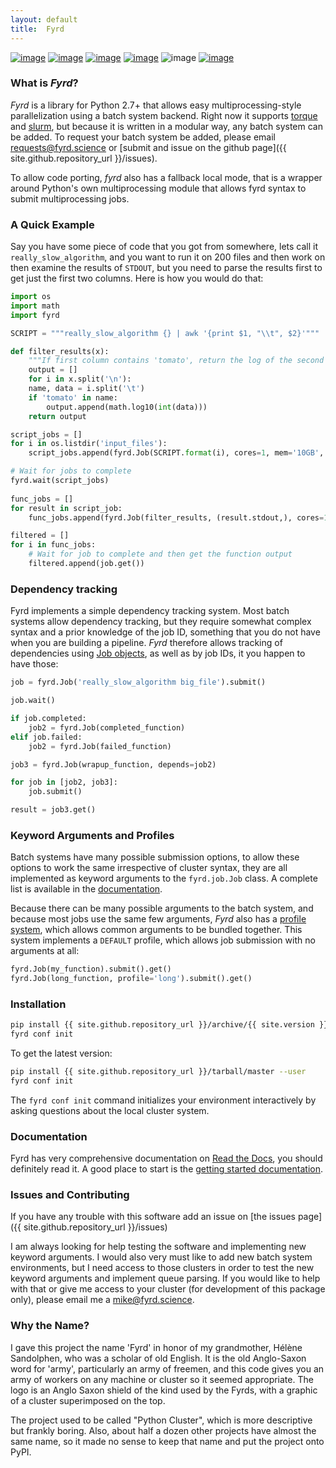 ```yaml
---
layout: default
title:  Fyrd
---
```

[![image](https://readthedocs.org/projects/fyrd/badge/?version=latest)](https://fyrd.readthedocs.io/)
[![image](https://badge.buildkite.com/b6659b460caf5205919916c4e9d212c4e04d4301fa55a51180.svg?branch=master)](https://buildkite.com/mikedacre/fyrd-cluster-tests)
[![image](https://travis-ci.org/MikeDacre/fyrd.svg?branch=master)](https://travis-ci.org/MikeDacre/python-cluster)
[![image](https://api.codacy.com/project/badge/Grade/c163cff81a1941a18b2c5455901695a3)](https://www.codacy.com/app/mike-dacre/fyrd?utm_source=github.com&amp;utm_medium=referral&amp;utm_content=MikeDacre/fyrd&amp;utm_campaign=Badge_Grade)
![image](https://img.shields.io/badge/python%20versions-2.7%203.4%203.5%203.6-brightgreen.svg)
[![image](https://requires.io/github/MikeDacre/fyrd/requirements.svg?branch=master)](https://requires.io/github/MikeDacre/fyrd/requirements/?branch=master%0A%20%20:alt:%20Requirements%20Status)

### What is *Fyrd*?

*Fyrd* is a library for Python 2.7+ that allows easy multiprocessing-style parallelization using a batch system backend. Right now it supports [torque](http://www.adaptivecomputing.com/products/open-source/torque/) and [slurm](https://slurm.schedmd.com/), but because it is written in a modular way, any batch system can be added. To request your batch system be added, please email requests@fyrd.science or [submit and issue on the github page]({{ site.github.repository_url }}/issues).

To allow code porting, *fyrd* also has a fallback local mode, that is a wrapper around Python's own multiprocessing module that allows fyrd syntax to submit multiprocessing jobs.

### A Quick Example

Say you have some piece of code that you got from somewhere, lets call it `really_slow_algorithm`, and you want to run it on 200 files and then work on then examine the results of `STDOUT`, but you need to parse the results first to get just the first two columns. Here is how you would do that:

```python
import os
import math
import fyrd

SCRIPT = """really_slow_algorithm {} | awk '{print $1, "\\t", $2}'"""

def filter_results(x):
    """If first column contains 'tomato', return the log of the second column."""
    output = []
    for i in x.split('\n'):
	name, data = i.split('\t')
	if 'tomato' in name:
	    output.append(math.log10(int(data)))
    return output

script_jobs = []
for i in os.listdir('input_files'):
    script_jobs.append(fyrd.Job(SCRIPT.format(i), cores=1, mem='10GB', time='48:00:00').submit())

# Wait for jobs to complete
fyrd.wait(script_jobs)
    
func_jobs = []
for result in script_job:
    func_jobs.append(fyrd.Job(filter_results, (result.stdout,), cores=1, mem='500MB', time='00:20:00').submit())

filtered = []
for i in func_jobs:
    # Wait for job to complete and then get the function output
    filtered.append(job.get())
```

### Dependency tracking

Fyrd implements a simple dependency tracking system. Most batch systems allow dependency tracking, but they require somewhat complex syntax and a prior knowledge of the job ID, something that you do not have when you are building a pipeline. *Fyrd* therefore allows tracking of dependencies using [Job objects](https://fyrd.readthedocs.io/en/latest/api.html#fyrd.Job), as well as by job IDs, it you happen to have those:

```python
job = fyrd.Job('really_slow_algorithm big_file').submit()

job.wait()

if job.completed:
    job2 = fyrd.Job(completed_function)
elif job.failed:
    job2 = fyrd.Job(failed_function)

job3 = fyrd.Job(wrapup_function, depends=job2)

for job in [job2, job3]:
    job.submit()

result = job3.get()
```

### Keyword Arguments and Profiles

Batch systems have many possible submission options, to allow these options to work the same irrespective of cluster syntax, they are all implemented as keyword arguments to the `fyrd.job.Job` class. A complete list is available in the [documentation](https://fyrd.readthedocs.io/en/latest/keywords.html).

Because there can be many possible arguments to the batch system, and because most jobs use the same few arguments, *Fyrd* also has a [profile system](https://fyrd.readthedocs.io/en/latest/basic_usage.html#profiles), which allows common arguments to be bundled together. This system implements a `DEFAULT` profile, which allows job submission with no arguments at all:

```python
fyrd.Job(my_function).submit().get()
fyrd.Job(long_function, profile='long').submit().get()
```

### Installation

```bash
pip install {{ site.github.repository_url }}/archive/{{ site.version }}.tar.gz --user
fyrd conf init
```

To get the latest version:

```bash
pip install {{ site.github.repository_url }}/tarball/master --user
fyrd conf init
```

The `fyrd conf init` command initializes your environment interactively by asking questions about the local cluster system.

### Documentation

Fyrd has very comprehensive documentation on [Read the Docs](https://fyrd.readthedocs.org), you should definitely read it. A good place to start is the [getting started documentation](https://fyrd.readthedocs.io/en/latest/basic_usage.html#).

### Issues and Contributing

If you have any trouble with this software add an issue on [the issues page]({{ site.github.repository_url }}/issues)

I am always looking for help testing the software and implementing new keyword arguments. I would also very must like to add new batch system environments, but I need access to those clusters in order to test the new keyword arguments and implement queue parsing. If you would like to help with that or give me access to your cluster (for development of this package only), please email me a mike@fyrd.science.

### Why the Name?

I gave this project the name 'Fyrd' in honor of my grandmother, Hélène Sandolphen, who was a scholar of old English. It is the old Anglo-Saxon word for 'army', particularly an army of freemen, and this code gives you an army of workers on any machine or cluster so it seemed appropriate. The logo is an Anglo Saxon shield of the kind used by the Fyrds, with a graphic of a cluster superimposed on the top.

The project used to be called "Python Cluster", which is more descriptive but frankly boring. Also, about half a dozen other projects have almost the same name, so it made no sense to keep that name and put the project onto PyPI.
